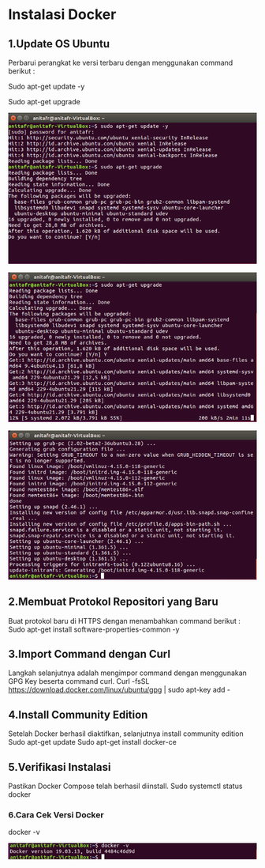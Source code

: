 # Instalasi Docker

## 1.Update OS Ubuntu
Perbarui perangkat ke versi terbaru dengan menggunakan command berikut :

Sudo apt-get update -y

Sudo apt-get upgrade

![Gambar 1](./docker1.png)


![Gambar 1](./docker2.png)


![Gambar 1](./docker3.png)




## 2.Membuat Protokol Repositori yang Baru
Buat protokol baru di HTTPS dengan menambahkan command berikut :
Sudo apt-get install software-properties-common -y



## 3.Import Command dengan Curl
Langkah selanjutnya adalah mengimpor command dengan menggunakan GPG Key beserta command curl.
Curl -fsSL https://download.docker.com/linux/ubuntu/gpg | sudo apt-key add -


## 4.Install Community Edition
Setelah Docker berhasil diaktifkan, selanjutnya install community edition
Sudo apt-get update
Sudo apt-get install docker-ce




## 5.Verifikasi Instalasi
Pastikan Docker Compose telah berhasil diinstall.
Sudo systemctl status docker



### 6.Cara Cek Versi Docker

docker -v

![Gambar 1](./docker8.png)
